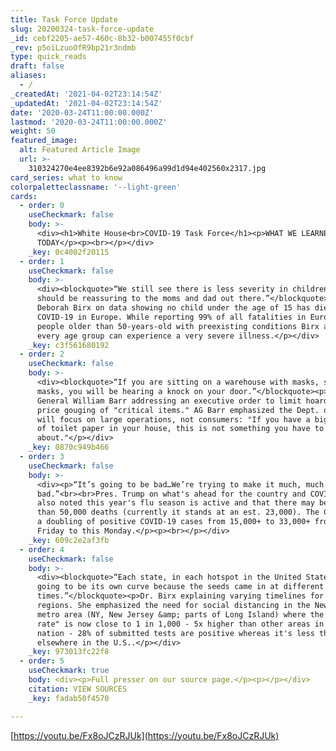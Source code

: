 ```yaml
---
title: Task Force Update
slug: 20200324-task-force-update
_id: cebf2205-ae57-460c-8b32-b007455f0cbf
_rev: p5oiLzuoOfR9bp21r3ndmb
type: quick_reads
draft: false
aliases:
  - /
_createdAt: '2021-04-02T23:14:54Z'
_updatedAt: '2021-04-02T23:14:54Z'
date: '2020-03-24T11:00:00.000Z'
lastmod: '2020-03-24T11:00:00.000Z'
weight: 50
featured_image:
  alt: Featured Article Image
  url: >-
    310324270e4ee8392b6e92a086496a99d1d94e402560x2317.jpg
card_series: what to know
colorpaletteclassname: '--light-green'
cards:
  - order: 0
    useCheckmark: false
    body: >-
      <div><h1>White House<br>COVID-19 Task Force</h1><p>WHAT WE LEARNED
      TODAY</p><p><br></p></div>
    _key: 0c4002f20115
  - order: 1
    useCheckmark: false
    body: >-
      <div><blockquote>“We still see there is less severity in children, that
      should be reassuring to the moms and dad out there.”</blockquote><p>Dr.
      Deborah Birx on data showing no child under the age of 15 has died from
      COVID-19 in Europe. While reporting 99% of all fatalities in Europe are
      people older than 50-years-old with preexisting conditions Birx also said
      every age group can experience a very severe illness.</p></div>
    _key: c3f561680192
  - order: 2
    useCheckmark: false
    body: >-
      <div><blockquote>“If you are sitting on a warehouse with masks, surgical
      masks, you will be hearing a knock on your door.”</blockquote><p>Attorney
      General William Barr addressing an executive order to limit hoarding and
      price gouging of "critical items." AG Barr emphasized the Dept. of Justice
      will focus on large operations, not consumers: "If you have a big supply
      of toilet paper in your house, this is not something you have to worry
      about."</p></div>
    _key: 0870c949b466
  - order: 3
    useCheckmark: false
    body: >-
      <div><p>“It’s going to be bad…We’re trying to make it much, much less
      bad.”<br><br>Pres. Trump on what's ahead for the country and COVID-19. He
      also noted this year's flu season is active and that there may be more
      than 50,000 deaths (currently it stands at an est. 23,000). The CDC showed
      a doubling of positive COVID-19 cases from 15,000+ to 33,000+ from last
      Friday to this Monday.</p><p><br></p></div>
    _key: 609c2e2af3fb
  - order: 4
    useCheckmark: false
    body: >-
      <div><blockquote>“Each state, in each hotspot in the United States, is
      going to be its own curve because the seeds came in at different
      times.”</blockquote><p>Dr. Birx explaining varying timelines for different
      regions. She emphasized the need for social distancing in the New York
      metro area (NY, New Jersey &amp; parts of Long Island) where the "attack
      rate" is now close to 1 in 1,000 - 5x higher than other areas in the
      nation - 28% of submitted tests are positive whereas it's less than 8%
      elsewhere in the U.S..</p></div>
    _key: 973013fc22f8
  - order: 5
    useCheckmark: true
    body: <div><p>Full presser on our source page.</p><p></p></div>
    citation: VIEW SOURCES
    _key: fadab50f4570

---
```

[https://youtu.be/Fx8oJCzRJUk](https://youtu.be/Fx8oJCzRJUk)